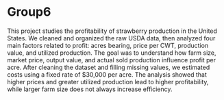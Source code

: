 # Group6
This project studies the profitability of strawberry production in the United States. 
We cleaned and organized the raw USDA data, then analyzed four main factors related to profit: 
acres bearing, price per CWT, production value, and utilized production. 
The goal was to understand how farm size, market price, output value, and actual sold production influence profit per acre.
After cleaning the dataset and filling missing values, we estimated costs using a fixed rate of $30,000 per acre. 
The analysis showed that higher prices and greater utilized production lead to higher profitability, 
while larger farm size does not always increase efficiency.
